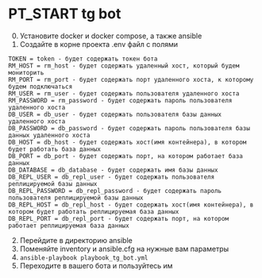 # PT_START tg bot
0. Установите docker и docker compose, а также ansible
1. Создайте в корне проекта .env файл с полями
```
TOKEN = token - будет содержать токен бота
RM_HOST = rm_host - будет содержать удаленный хост, который будем мониторить
RM_PORT = rm_port - будет содержать порт удаленного хоста, к которому будем подключаться
RM_USER = rm_user - будет содержать пользователя удаленного хоста
RM_PASSWORD = rm_password - будет содержать пароль пользователя удаленного хоста
DB_USER = db_user - будет содержать пользователя базы данных удаленного хоста
DB_PASSWORD = db_password - будет содержать пароль пользователя базы данных удаленного хоста
DB_HOST = db_host - будет содержать хост(имя контейнера), в котором будет работать база данных
DB_PORT = db_port - будет содержать порт, на котором работает база данных
DB_DATABASE = db_database - будет содержать имя базы данных
DB_REPL_USER = db_repl_user - будет содержать пользователя реплицируемой базы данных
DB_REPL_PASSWORD = db_repl_password - будет содержать пароль пользователя реплицируемой базы данных
DB_REPL_HOST = db_repl_host - будет содержать хост(имя контейнера), в котором будет работать реплицируемая база данных
DB_REPL_PORT = db_repl_port - будет содержать порт, на котором работает реплицируемая база данных
```
2. Перейдите в директорию ansible
3. Поменяйте inventory и ansible.cfg на нужные вам параметры
4. ```ansible-playbook playbook_tg_bot.yml```
5. Переходите в вашего бота и пользуйтесь им